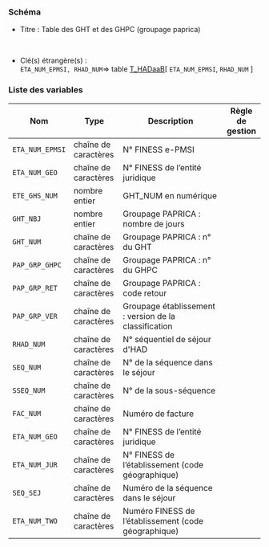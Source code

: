### Schéma


- Titre : Table des GHT et des GHPC (groupage paprica)
<br />



- Clé(s) étrangère(s) : <br />
`ETA_NUM_EPMSI, RHAD_NUM`=> table [T_HADaaB](/tables/T_HADaaB)[ `ETA_NUM_EPMSI`, `RHAD_NUM` ]<br />

 
### Liste des variables

Nom | Type | Description | Règle de gestion
-|-|-|-
`ETA_NUM_EPMSI`| chaîne de caractères |N° FINESS e-PMSI||
`ETA_NUM_GEO`| chaîne de caractères |N° FINESS de l’entité juridique||
`ETE_GHS_NUM`| nombre entier |GHT_NUM en numérique||
`GHT_NBJ`| nombre entier |Groupage PAPRICA : nombre de jours||
`GHT_NUM`| chaîne de caractères |Groupage PAPRICA : n° du GHT||
`PAP_GRP_GHPC`| chaîne de caractères |Groupage PAPRICA : n° du GHPC||
`PAP_GRP_RET`| chaîne de caractères |Groupage PAPRICA : code retour||
`PAP_GRP_VER`| chaîne de caractères |Groupage établissement : version de la classification||
`RHAD_NUM`| chaîne de caractères |N° séquentiel de séjour d'HAD||
`SEQ_NUM`| chaîne de caractères |N° de la séquence dans le séjour||
`SSEQ_NUM`| chaîne de caractères |N° de la sous-séquence||
`FAC_NUM`| chaîne de caractères |Numéro de facture||
`ETA_NUM_GEO`| chaîne de caractères |N° FINESS de l’entité juridique||
`ETA_NUM_JUR`| chaîne de caractères |N° FINESS de l’établissement (code géographique)||
`SEQ_SEJ`| chaîne de caractères |Numéro de la séquence dans le séjour||
`ETA_NUM_TWO`| chaîne de caractères |Numéro FINESS de l’établissement (code géographique)||